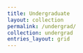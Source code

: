```yaml
---
title: Undergraduate
layout: collection
permalink: /undergrad/
collection: undergrad
entries_layout: grid
---
```

